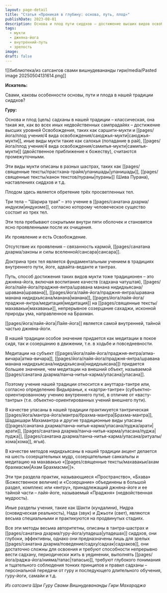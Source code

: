 ```yaml
---
layout: page-detail
title: "Статья «Проникая в глубину: основа, путь, плод»"
publishDate: 2023-08-01
description: Основа и плод пути сиддхов – достижение высших видов освобождения (саршити-мукти, саюджья-мукти) через проявление трёх просветлённых тел после очищения оболочек. Путь включает джняна-йогу, лайя-йогу, медитацию на субъект и практики ануттара-тантры. Особое внимание уделяется внутреннему пути, созерцанию и передаче знаний от гуру зрелым ученикам.
tags:
  - мукти
  - джняна-йога
  - внутренний-путь
  - зрелость
image: 
draft: false
---
```

![[библиотека/из сатсангов свами вишнудевананды гири/media/Pasted image 20250504131614.png]]

**Искатель:** 

 Свами, каковы особенности основы, пути и плода в нашей традиции сиддхов?

  
**Гуру:** 

 Основа и плод (цель) садханы в нашей традиции – классическая, она такая же, как во всех иных недвойственных сампрадайях – достижение высших уровней Освобождения, таких как саршити-мукти и [[pages/йога/плод учения/4 вида освобождения/саюджья-мукти|саюджья-мукти]], иные виды мукти такие как салокья (попадание в рай), [[pages/йога/плод учения/4 вида освобождения/самипья-мукти|самипья-мукти]] (двойственное приближение к божеству), считаются промежуточными. 

 Эти виды мукти описаны в разных шастрах, таких как [[pages/священные тексты/прастхана-трайя/упанишады|упанишады]], [[pages/священные тексты/канон текстов/пураны|пураны]] (Шива Пурана), наставлениях сиддхов и т.д.

 Плодом здесь является обретение трёх просветленных тел.

 Три тела – "Шарира трая" – это учение в [[pages/санатана дхарма/индуизм|индуизме]], согласно которому человеческое существо состоит из трех тел.

 Эти тела пребывают сокрытыми внутри пяти оболочек и становятся ясно проявленными после их очищения.

 Их проявление и есть Освобождение.

 Отсутствие их проявления – связанность кармой, [[pages/санатана дхарма/законы и силы вселенной/сансара|сансара]].

 Доктрина трех тел является фундаментальным учением в традициях внутреннего пути, йоге, адвайта-веданте и тантрах.

 Путь, способ достижения таких видов мукти тоже традиционен – это джняна-йога, включая воспитание качеств (садхана чатуштая), [[pages/йога/лайя-йога/праджня-янтра/шравана манана нидидхьясана/шравана|шравана]], [[pages/йога/лайя-йога/праджня-янтра/шравана манана нидидхьясана/манана|манана]], [[pages/йога/лайя-йога/праджня-янтра/медитация|медитация]] на [[pages/священные тексты/махавакьи|махавакьи]], непрерывное созерцание сахаджи, исконной природы ума, направленное на Брахман.

 [[pages/йога/лайя-йога|Лайя-йога]] является самой внутренней, тайной частью джняна-йоги.

 В нашей традиции особое значение придается как медитации в покое сидя, так и созерцанию в движении, т.е. в ходьбе и повседневности.

 Медитации на субъект ([[pages/йога/лайя-йога/праджня-янтра/атма-вичара|атма-вичара]], [[pages/йога/лайя-йога/праджня-янтра/шравана манана нидидхьясана/нидидхьясана|нидидхьясана]]) придается большее значение, чем медитации на внешний объект, называемой [[pages/санатана дхарма/панча-нитья-карма/упасана|упасана]]. 

 Поэтому учение нашей традиции относится к ануттара-тантре или, согласно определению Видьяраньи, к «картри-тантре» (субъектно-ориентированному учению внутреннего пути), в отличие от «васту-тантры» (т.е. объектно-ориентированных учений внешнего пути).

 В качестве упасаны в нашей традиции практикуется тантрическая [[pages/йога/мантра-йога/мантра/брахма-мантра|Брахма-мантра]], Шадакшари Махамантра и другие традиционные виды упасаны ([[pages/санатана дхарма/панча-нитья-карма/упасана/пуджа/арати|арати]], [[pages/санатана дхарма/панча-нитья-карма/упасана/пуджа|пуджа]], [[pages/санатана дхарма/панча-нитья-карма/упасана/ритуалы/хома|хома]], ягья).

 В качестве методов нидидхьясаны в нашей традиции акцент делается на шесть созерцательных мудр, созерцательные санкальпы и медитацию на махавакью «[[pages/священные тексты/махавакьи/ахам брахмасми|Ахам Брахмасми]]».

 Эти три раздела практик, называющиеся «Пространство», «Бхава» (Божественное величие) и «Созерцание» объединены в большой раздел, комплекс или «янтру», принадлежащий джняна-йоге и ее тайной части – лайя-йоге, называемый «Праджня» (недвойственная мудрость).

 Иные разделы учения, такие как Шакти (кундалини), Нидра (сновидческая реальность), Нада (звук) и Джьоти (свет), являются весьма специальными и практикуются на продвинутых стадиях.

 Все эти методы весьма авторитетны, описаны в тантра-шастрах и [[pages/санатана дхарма/гуру-йога/упадеша|упадешах]] сиддхов, они глубоки, эффективны, однако они предназначены лишь для зрелых [[pages/санатана дхарма/поведение/садху/садхак|садхаков]], они достаточно сложны для освоения и требуют способности непрерывно вести садхану, периодически жить в уединении, выполнять [[pages/йога/раджа-йога/нияма/тапас|тапасью]], требуют глубокого понимания и тщательного соблюдения тонких принципов и правил садханы – персональной передачи от гуру и последующего длительного обучения, гуру-йоги, самайи и т.д.

*Из сатсанга Шри Гуру Свами Вишнудевананды Гири Махараджа*

  
